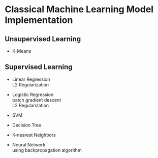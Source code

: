 # Classical Machine Learning Model Implementation

## Unsupervised Learning
* K-Means

## Supervised Learning
* Linear Regression <br />
L2 Regularization

* Logistic Regression  <br />
batch gradient descent  <br />
L2 Regularization  <br />

* SVM

* Decision Tree

* K-nearest Neighbors

* Neural Network  <br />
using backpropagation algorithm
